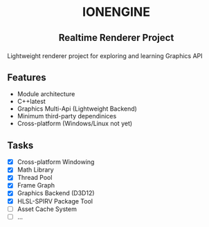 # <p align="center"> IONENGINE </p>
## <p align="center"> Realtime Renderer Project </p>
Lightweight renderer project for exploring and learning Graphics API

## Features

- Module architecture
- C++latest
- Graphics Multi-Api (Lightweight Backend)
- Minimum third-party dependinices
- Cross-platform (Windows/Linux not yet)

## Tasks

- [x] Cross-platform Windowing
- [x] Math Library
- [x] Thread Pool
- [x] Frame Graph
- [x] Graphics Backend (D3D12)
- [x] HLSL-SPIRV Package Tool
- [ ] Asset Cache System
- [ ] ...